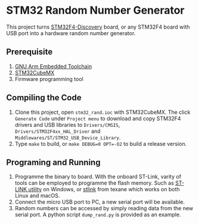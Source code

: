 # STM32 Random Number Generator

This project turns [STM32F4-Discovery](https://www.st.com/en/evaluation-tools/stm32f4discovery.html) board, or any STM32F4 board with USB port into a hardware random number generator.

## Prerequisite
1. [GNU Arm Embedded Toolchain](https://developer.arm.com/open-source/gnu-toolchain/gnu-rm)
2. [STM32CubeMX](https://www.st.com/en/development-tools/stm32cubemx.html)
3. Firmware programming tool

## Compiling the Code
1. Clone this project, open `stm32_rand.ioc` with STM32CubeMX. The click `Generate Code` under `Project menu` to download and copy STM32F4 drivers and USB libraries to `Drivers/CMSIS`, `Drivers/STM32F4xx_HAL_Driver` and 
`Middlewares/ST/STM32_USB_Device_Library`.
2. Type `make` to build, or `make DEBUG=0 OPT=-O2` to build a release version.

## Programing and Running
1. Programme the binary to board. With the onboard ST-Link, varity of tools can be employed to programme the flash memory. Such as [ST-LINK utility](https://www.st.com/en/development-tools/stsw-link004.html) on Windows, or [stlink](https://github.com/texane/stlink) from texane which works on both Linux and macOS.
2. Connect the micro USB port to PC, a new serial port will be available.
3. Random numbers can be accessed by simply reading data from the new serial port. A python script `dump_rand.py` is provided as an example.
